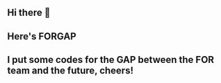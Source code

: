 ## Hi there 👋

## Here's FORGAP

## I put some codes for the GAP between the FOR team and the future, cheers!
